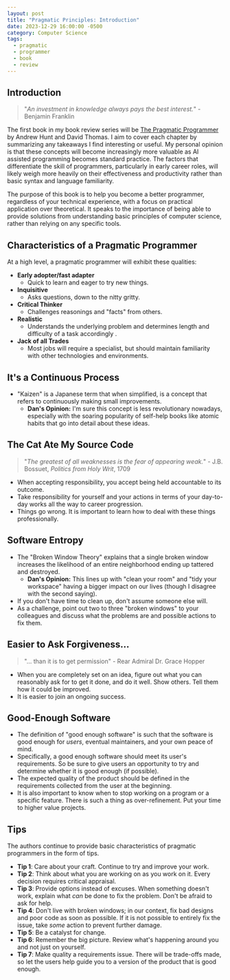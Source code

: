 ```yaml
---
layout: post
title: "Pragmatic Principles: Introduction"
date: 2023-12-29 16:00:00 -0500
category: Computer Science
tags:
  - pragmatic
  - programmer
  - book
  - review
---
```


## Introduction

> "_An investment in knowledge always pays the best interest._" - Benjamin Franklin

The first book in my book review series will be [The Pragmatic Programmer](https://a.co/d/95qdIoI) by Andrew Hunt and David Thomas. I aim to cover each chapter by summarizing any takeaways I find interesting or useful. My personal opinion is that these concepts will become increasingly more valuable as AI assisted programming becomes standard practice. The factors that differentiate the skill of programmers, particularly in early career roles, will likely weigh more heavily on their effectiveness and productivity rather than basic syntax and language familiarity.

The purpose of this book is to help you become a better programmer, regardless of your technical experience, with a focus on practical application over theoretical. It speaks to the importance of being able to provide solutions from understanding basic principles of computer science, rather than relying on any specific tools.

## Characteristics of a Pragmatic Programmer

At a high level, a pragmatic programmer will exhibit these qualities:

- **Early adopter/fast adapter**
  - Quick to learn and eager to try new things.
- **Inquisitive**
  - Asks questions, down to the nitty gritty.
- **Critical Thinker**
  - Challenges reasonings and "facts" from others.
- **Realistic**
  - Understands the underlying problem and determines length and difficulty of a task accordingly .
- **Jack of all Trades**
  - Most jobs will require a specialist, but should maintain familiarity with other technologies and environments.

## It's a Continuous Process

- "Kaizen" is a Japanese term that when simplified, is a concept that refers to continuously making small improvements.
  - **Dan's Opinion:** I'm sure this concept is less revolutionary nowadays, especially with the soaring popularity of self-help books like atomic habits that go into detail about these ideas.

## The Cat Ate My Source Code

> "_The greatest of all weaknesses is the fear of appearing weak._" - J.B. Bossuet, _Politics from Holy Writ_, 1709

- When accepting responsibility, you accept being held accountable to its outcome.
- Take responsibility for yourself and your actions in terms of your day-to-day works all the way to career progression.
- Things go wrong. It is important to learn how to deal with these things professionally.

## Software Entropy

- The "Broken Window Theory" explains that a single broken window increases the likelihood of an entire neighborhood ending up tattered and destroyed.
  - **Dan's Opinion:** This lines up with "clean your room" and "tidy your workspace" having a bigger impact on our lives (though I disagree with the second saying).
- If you don't have time to clean up, don't assume someone else will.
- As a challenge, point out two to three "broken windows" to your colleagues and discuss what the problems are and possible actions to fix them.

## Easier to Ask Forgiveness...

> "... than it is to get permission" - Rear Admiral Dr. Grace Hopper

- When you are completely set on an idea, figure out what you can reasonably ask for to get it done, and do it well. Show others. Tell them how it could be improved.
- It is easier to join an ongoing success.

## Good-Enough Software

- The definition of "good enough software" is such that the software is good enough for _users_, eventual maintainers, and your own peace of mind.
- Specifically, a good enough software should meet its user's requirements. So be sure to give users an opportunity to try and determine whether it is good enough (if possible).
- The expected quality of the product should be defined in the requirements collected from the user at the beginning.
- It is also important to know when to stop working on a program or a specific feature. There is such a thing as over-refinement. Put your time to higher value projects.

## Tips

The authors continue to provide basic characteristics of pragmatic programmers in the form of tips.

- **Tip 1**: Care about your craft. Continue to try and improve your work.
- **Tip 2**: Think about what you are working on as you work on it. Every decision requires critical appraisal.
- **Tip 3**: Provide options instead of excuses. When something doesn't work, explain what _can_ be done to fix the problem. Don't be afraid to ask for help.
- **Tip 4**: Don't live with broken windows; in our context, fix bad designs and poor code as soon as possible. If it is not possible to entirely fix the issue, take _some_ action to prevent further damage.
- **Tip 5**: Be a catalyst for change.
- **Tip 6**: Remember the big picture. Review what's happening around you and not just on yourself.
- **Tip 7**: Make quality a requirements issue. There will be trade-offs made, so let the users help guide you to a version of the product that is good enough.
